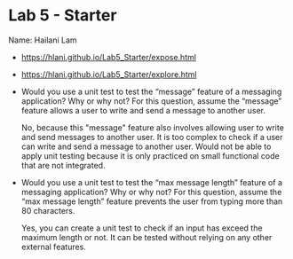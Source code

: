 # Lab 5 - Starter
Name: Hailani Lam


- https://hlani.github.io/Lab5_Starter/expose.html
- https://hlani.github.io/Lab5_Starter/explore.html


- Would you use a unit test to test the “message” feature of a messaging application? Why or why not? For this question, assume the “message” feature allows a user to write and send a message to another user.
   
   No, because this "message" feature also involves allowing user to write and send messages to another user. It is too complex to check if a user can write and send a message to another user. Would not be able to apply unit testing because it is only practiced on small functional code that are not integrated. 


- Would you use a unit test to test the “max message length” feature of a messaging application? Why or why not? For this question, assume the “max message length” feature prevents the user from typing more than 80 characters.

    Yes, you can create a unit test to check if an input has exceed the maximum length or not. It can be tested without relying on any other external features. 



